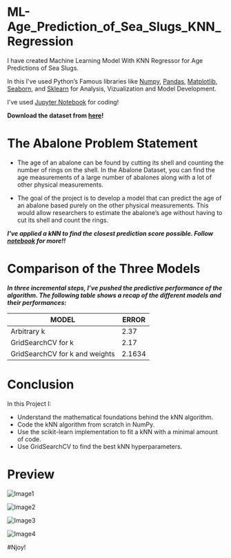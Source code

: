 # ML-Age_Prediction_of_Sea_Slugs_KNN_Regression

I have created Machine Learning Model With KNN Regressor for Age Predictions of Sea Slugs.

In this I've used Python’s Famous libraries like [Numpy](https://numpy.org/), [Pandas](https://pandas.pydata.org/), [Matplotlib](https://matplotlib.org/), [Seaborn](https://seaborn.pydata.org/), and [Sklearn](https://scikit-learn.org/) for Analysis, Vizualization and Model Development.

I've used [Jupyter Notebook](https://jupyter.org/) for coding!

**Download the dataset from [here](https://github.com/Anuragtsl/ML-Age_Prediction_of_Sea_Slugs_KNN_Regression/blob/main/Dataset.txt)!**

# The Abalone Problem Statement

* The age of an abalone can be found by cutting its shell and counting the number of rings on the shell. In the Abalone Dataset, you can find the age measurements of a large number of abalones along with a lot of other physical measurements.

* The goal of the project is to develop a model that can predict the age of an abalone based purely on the other physical measurements. This would allow researchers to estimate the abalone’s age without having to cut its shell and count the rings.

***I've applied a kNN to find the closest prediction score possible. Follow [notebook](https://github.com/Anuragtsl/ML-Age_Prediction_of_Sea_Slugs_KNN_Regression/blob/main/Age%20Prediction%20of%20Sea%20Slugs%20KNN%20Regression.ipynb) for more!!***

# Comparison of the Three Models

***In three incremental steps, I’ve pushed the predictive performance of the algorithm. The following table shows a recap of the different models and their performances:***

| **MODEL**  | **ERROR** |
| ------------- | ------------- |
| Arbitrary k  | 2.37  |
| GridSearchCV for k  | 2.17  |
| GridSearchCV for k and weights | 2.1634 |


# Conclusion

In this Project I:

* Understand the mathematical foundations behind the kNN algorithm.
* Code the kNN algorithm from scratch in NumPy.
* Use the scikit-learn implementation to fit a kNN with a minimal amount of code.
* Use GridSearchCV to find the best kNN hyperparameters.

# Preview

![Image1](https://github.com/Anuragtsl/ML-Age_Prediction_of_Sea_Slugs_KNN_Regression/blob/main/Images/1.png)

![Image2](https://github.com/Anuragtsl/ML-Age_Prediction_of_Sea_Slugs_KNN_Regression/blob/main/Images/2.png)

![Image3](https://github.com/Anuragtsl/ML-Age_Prediction_of_Sea_Slugs_KNN_Regression/blob/main/Images/3.jpg)

![Image4](https://github.com/Anuragtsl/ML-Age_Prediction_of_Sea_Slugs_KNN_Regression/blob/main/Images/4.png)


#Njoy!
